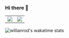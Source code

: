 ### Hi there 👋

<!--
**Fayst2D/Fayst2D** is a ✨ _special_ ✨ repository because its `README.md` (this file) appears on your GitHub profile.

Here are some ideas to get you started:

- 🔭 I’m currently working on ...
- 🌱 I’m currently learning ...
- 👯 I’m looking to collaborate on ...
- 🤔 I’m looking for help with ...
- 💬 Ask me about ...
- 📫 How to reach me: ...
- 😄 Pronouns: ...
- ⚡ Fun fact: ...
-->

<table>
  <tr>
      <td><img src="(https://github-readme-stats.vercel.app/api?username=Fayst2D&show_icons=true&theme=radical)"/</td>
      <td><img src ="https://github-readme-stats.vercel.app/api/top-langs/?username=Fayst2D&layout=compact&theme=radical&hide=QMake"/></td>
  </tr>   
</table>




![willianrod's wakatime stats](https://github-readme-stats.vercel.app/api/wakatime?username=Fayst2D&theme=radical)

